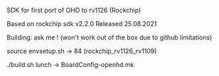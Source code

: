 SDK for first port of OHD to rv1126 (Rockchip)

Based on rockchip sdk v2.2.0 Released 25.08.2021 

Building: ask me ! (won't work out of the box due to github limitations)

source envsetup.sh -> 84 (rockchip_rv1126_rv1109)

./build.sh lunch -> BoardConfig-openhd.mk
